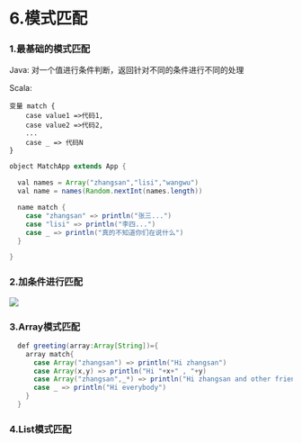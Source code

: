 # 6.模式匹配

### 1.最基础的模式匹配

Java: 对一个值进行条件判断，返回针对不同的条件进行不同的处理

Scala:

```
变量 match {
    case value1 =>代码1,
    case value2 =>代码2,
    ...
    case _ => 代码N
}
```

```java
object MatchApp extends App {

  val names = Array("zhangsan","lisi","wangwu")
  val name = names(Random.nextInt(names.length))

  name match {
    case "zhangsan" => println("张三...")
    case "lisi" => println("李四...")
    case _ => println("真的不知道你们在说什么")
  }

}
```

### 2.加条件进行匹配

![](https://upload-images.jianshu.io/upload_images/7220971-19e9d2c8b817f6b0.png?imageMogr2/auto-orient/strip|imageView2/2/w/1240)

### 3.Array模式匹配

```java
  def greeting(array:Array[String])={
    array match{
      case Array("zhangsan") => println("Hi zhangsan")
      case Array(x,y) => println("Hi "+x+" , "+y)
      case Array("zhangsan",_*) => println("Hi zhangsan and other friends")
      case _ => println("Hi everybody")
    }
  }
```



### 4.List模式匹配





